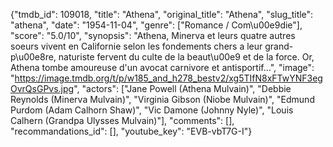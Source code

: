 {"tmdb_id": 109018, "title": "Athena", "original_title": "Athena", "slug_title": "athena", "date": "1954-11-04", "genre": ["Romance / Com\u00e9die"], "score": "5.0/10", "synopsis": "Athena, Minerva et leurs quatre autres soeurs vivent en Californie selon les fondements chers a leur grand-p\u00e8re, naturiste fervent du culte de la beaut\u00e9 et de la force. Or, Athena tombe amoureuse d'un avocat carnivore et antisportif...", "image": "https://image.tmdb.org/t/p/w185_and_h278_bestv2/xg5TIfN8xFTwYNF3egOvrQsGPvs.jpg", "actors": ["Jane Powell (Athena Mulvain)", "Debbie Reynolds (Minerva Mulvain)", "Virginia Gibson (Niobe Mulvain)", "Edmund Purdom (Adam Calhorn Shaw)", "Vic Damone (Johnny Nyle)", "Louis Calhern (Grandpa Ulysses Mulvain)"], "comments": [], "recommandations_id": [], "youtube_key": "EVB-vbT7G-I"}
